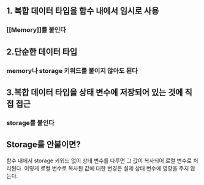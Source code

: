 ## 1. 복합 데이터 타입을 함수 내에서 임시로 사용

###  [[Memory]]를 붙인다

## 2.단순한 데이터 타입
### memory나 storage 키워드를 붙이지 않아도 된다

## 3.복합 데이터 타입을 상태 변수에 저장되어 있는 것에 직접 접근

### storage를 붙인다


## Storage를 안붙이면?

함수 내에서 storage 키워드 없이 상태 변수를 다루면 그 값이 복사되어 로컬 변수로 처리된다. 이렇게 로컬 변수로 복사된 값에 대한 변경은 실제 상태 변수에 영향을 주지 않는다.

